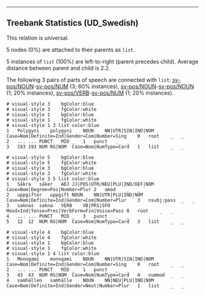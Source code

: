 

--------------------------------------------------------------------------------

## Treebank Statistics (UD_Swedish)

This relation is universal.

5 nodes (0%) are attached to their parents as `list`.

5 instances of `list` (100%) are left-to-right (parent precedes child).
Average distance between parent and child is 2.2.

The following 3 pairs of parts of speech are connected with `list`: [sv-pos/NOUN]()-[sv-pos/NUM]() (3; 60% instances), [sv-pos/NOUN]()-[sv-pos/NOUN]() (1; 20% instances), [sv-pos/VERB]()-[sv-pos/NUM]() (1; 20% instances).


~~~ conllu
# visual-style 3	bgColor:blue
# visual-style 3	fgColor:white
# visual-style 1	bgColor:blue
# visual-style 1	fgColor:white
# visual-style 1 3 list	color:blue
1	Polygyni	polygyni	NOUN	NN|UTR|SIN|IND|NOM	Case=Nom|Definite=Ind|Gender=Com|Number=Sing	0	root	_	_
2	...	...	PUNCT	MID	_	1	punct	_	_
3	193	193	NUM	RG|NOM	Case=Nom|NumType=Card	1	list	_	_

~~~


~~~ conllu
# visual-style 5	bgColor:blue
# visual-style 5	fgColor:white
# visual-style 3	bgColor:blue
# visual-style 3	fgColor:white
# visual-style 3 5 list	color:blue
1	Säkra	säker	ADJ	JJ|POS|UTR/NEU|PLU|IND/DEF|NOM	Case=Nom|Degree=Pos|Number=Plur	2	amod	_	_
2	uppgifter	uppgift	NOUN	NN|UTR|PLU|IND|NOM	Case=Nom|Definite=Ind|Gender=Com|Number=Plur	3	nsubj:pass	_	_
3	saknas	sakna	VERB	VB|PRS|SFO	Mood=Ind|Tense=Pres|VerbForm=Fin|Voice=Pass	0	root	_	_
4	...	...	PUNCT	MID	_	3	punct	_	_
5	12	12	NUM	RG|NOM	Case=Nom|NumType=Card	3	list	_	_

~~~


~~~ conllu
# visual-style 4	bgColor:blue
# visual-style 4	fgColor:white
# visual-style 1	bgColor:blue
# visual-style 1	fgColor:white
# visual-style 1 4 list	color:blue
1	Monogami	monogami	NOUN	NN|UTR|SIN|IND|NOM	Case=Nom|Definite=Ind|Gender=Com|Number=Sing	0	root	_	_
2	...	...	PUNCT	MID	_	1	punct	_	_
3	43	43	NUM	RG|NOM	Case=Nom|NumType=Card	4	nummod	_	_
4	samhällen	samhälle	NOUN	NN|NEU|PLU|IND|NOM	Case=Nom|Definite=Ind|Gender=Neut|Number=Plur	1	list	_	_

~~~


